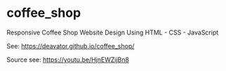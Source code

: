 # coffee_shop
Responsive Coffee Shop Website Design Using HTML - CSS - JavaScript 

See: https://deavator.github.io/coffee_shop/

Source see: https://youtu.be/HjnEWZijBn8
